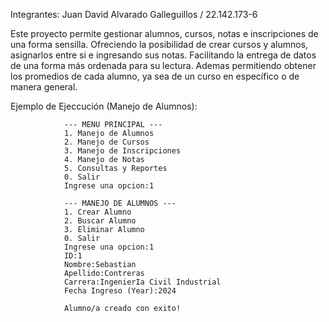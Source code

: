 Integrantes: Juan David Alvarado Galleguillos / 22.142.173-6

Este proyecto permite gestionar alumnos, cursos, notas e inscripciones de una forma sensilla. Ofreciendo la 
posibilidad de crear cursos y alumnos, asignarlos entre si e ingresando sus notas. Facilitando la entrega de 
datos de una forma más ordenada para su lectura. Ademas permitiendo obtener los promedios de cada alumno, ya 
sea de un curso en específico o de manera general.

Ejemplo de Ejeccución (Manejo de Alumnos):

                --- MENU PRINCIPAL ---
                1. Manejo de Alumnos
                2. Manejo de Cursos
                3. Manejo de Inscripciones
                4. Manejo de Notas
                5. Consultas y Reportes
                0. Salir
                Ingrese una opcion:1
                
                --- MANEJO DE ALUMNOS ---
                1. Crear Alumno
                2. Buscar Alumno
                3. Eliminar Alumno
                0. Salir
                Ingrese una opcion:1
                ID:1
                Nombre:Sebastian
                Apellido:Contreras
                Carrera:IngenierIa Civil Industrial
                Fecha Ingreso (Year):2024
                
                Alumno/a creado con exito!
